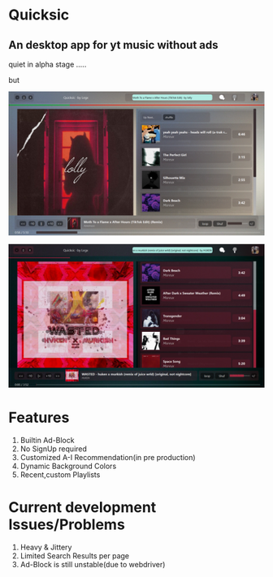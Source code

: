 # Quicksic
 An desktop app for yt music without ads
----------------------------------------------
quiet in alpha stage .....

but

![Screenshot](https://github.com/Abhishek-raj-exe/Quicksic/blob/main/ss/Moth%20Light%202.png)

![Screenshot](https://github.com/Abhishek-raj-exe/Quicksic/blob/main/ss/wast%202.png)


# Features
1. Builtin Ad-Block
2. No SignUp required
3. Customized A-I Recommendation(in pre production)
4. Dynamic Background Colors
5. Recent,custom Playlists

# Current development Issues/Problems
1. Heavy & Jittery
2. Limited Search Results per page
3. Ad-Block is still unstable(due to webdriver)
